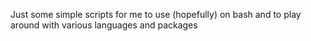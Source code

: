 Just some simple scripts for me to use (hopefully) on bash and to play around with various languages and packages
